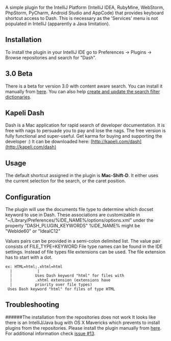 A simple plugin for the IntelliJ Platform (IntelliJ IDEA, RubyMine, WebStorm, PhpStorm, PyCharm, Android Studio and AppCode) that provides keyboard shortcut access to Dash. This is necessary as the 'Services' menu is not populated in IntelliJ (apparently a Java limitation).

## Installation
To install the plugin in your IntelliJ IDE go to Preferences -> Plugins -> Browse repositories and search for "Dash".

## 3.0 Beta
There is a beta for version 3.0 with content aware search. You can install it manually from [here](https://github.com/gdelmas/IntelliJDashPlugin/releases/tag/3.0beta1). You can also help [create and update the search filter dictionaries](https://github.com/gdelmas/IntelliJDashPlugin/issues/15).

## Kapeli Dash
Dash is a Mac application for rapid search of developer documentation. It is free with nags to persuade you to pay and lose the nags. The free version is fully functional and super-useful. Get karma for buying and supporting the developer :) It can be downloaded here:
[http://kapeli.com/dash](http://kapeli.com/dash)

## Usage
The default shortcut assigned in the plugin is **Mac-Shift-D**. It either 
uses the current selection for the search, or the caret position.

## Configuration
The plugin will use the documents file type to determine which docset keyword to use in Dash.
These associations are customizable in "~/Library/Preferences/%IDE_NAME%/options/options.xml" under the property "DASH_PLUGIN_KEYWORDS"
%IDE_NAME% might be "WebIde60" or "IdeaIC12"

Values pairs can be provided in a semi-colon delimited list. The value pair consists of FILE_TYPE=KEYWORD
File type names can be found in the IDE settings. Instead of file types file extensions can be used. The file extension has to start with a dot.

    ex: HTML=html;.xhtml=html
      |           |
      |          Uses Dash keyword "html" for files with
      |          .xhtml extension (extensions have
      |          priority over file types)
     Uses Dash keyword "html" for files of type HTML

## Troubleshooting
######The installation from the repositories does not work
It looks like there is an IntelliJ/Java bug with OS X Mavericks which prevents to install plugins from the repositories. Please install the plugin manually from [here](https://github.com/gdelmas/IntelliJDashPlugin/releases). For additional information check [issue #13](https://github.com/gdelmas/IntelliJDashPlugin/issues/13).

